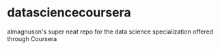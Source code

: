 datasciencecoursera
===================

almagnuson's super neat repo for the data science specialization offered through Coursera
